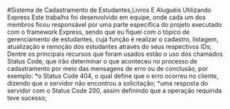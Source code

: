 #Sistema de Cadastramento de Estudantes,Livros E Aluguéis Utilizando Express
Este trabalho foi desenvolvido em equipe, onde cada um dos membros ficou responsável por uma parte específica do projeto executado com o framework Express, sendo que eu fiquei com o tópico de gerenciamento de estudantes, cuja função é realizar o cadastro, listagem, atualização e remoção dos estudantes através do seus respectivos IDs;
Dentre os principais recursos que foram usados estão o uso dos chamados Status Code, que irão determinar o que aconteceu no processo de cadastramento por meio das mensagens de erro ou de conclusão, por exemplo:
*o Status Code 404, o qual define que o erro ocorreu no cliente, dizendo que o servidor não encontrou a solicitação;
*uma resposta do servidor com o Status Code 200, assim definindo que a operação requirida teve sucesso;
